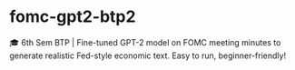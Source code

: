 # fomc-gpt2-btp2
🎓 6th Sem BTP | Fine-tuned GPT-2 model on FOMC meeting minutes to generate realistic Fed-style economic text. Easy to run, beginner-friendly!
